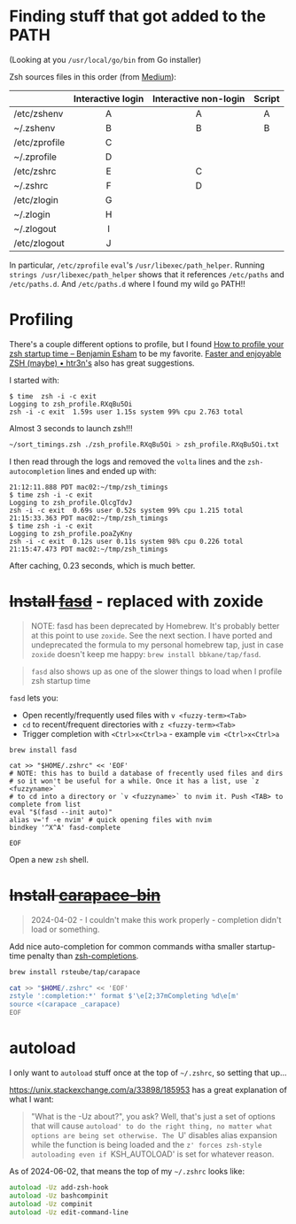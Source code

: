 # Finding stuff that got added to the PATH

(Looking at you `/usr/local/go/bin` from Go installer)

Zsh sources files in this order (from [Medium](https://medium.com/@rajsek/zsh-bash-startup-files-loading-order-bashrc-zshrc-etc-e30045652f2e)):


|                 | Interactive login   | Interactive non-login   | Script |
|-----------------|:-------------------:|:-----------------------:|:--------:|
| /etc/zshenv     |    A                |    A                    |  A       |
| ~/.zshenv       |    B                |    B                    |  B       |
| /etc/zprofile   |    C                |                         |          |
| ~/.zprofile     |    D                |                         |          |
| /etc/zshrc      |    E                |    C                    |          |
| ~/.zshrc        |    F                |    D                    |          |
| /etc/zlogin     |    G                |                         |          |
| ~/.zlogin       |    H                |                         |          |
| ~/.zlogout      |    I                |                         |          |
| /etc/zlogout    |    J                |                         |          |


In particular, `/etc/zprofile` `eval`'s `/usr/libexec/path_helper`. Running
`strings /usr/libexec/path_helper` shows that it references `/etc/paths` and
`/etc/paths.d`. And `/etc/paths.d` where I found my wild `go` PATH!!

# Profiling

There's a couple different options to profile, but I found [How to profile your zsh startup time – Benjamin Esham](https://esham.io/2018/02/zsh-profiling) to be my favorite. [Faster and enjoyable ZSH (maybe) • htr3n's](https://htr3n.github.io/2018/07/faster-zsh/) also has great suggestions.

I started with:

```
$ time  zsh -i -c exit
Logging to zsh_profile.RXqBu5Oi
zsh -i -c exit  1.59s user 1.15s system 99% cpu 2.763 total
```

Almost 3 seconds to launch zsh!!!

```bash
~/sort_timings.zsh ./zsh_profile.RXqBu5Oi > zsh_profile.RXqBu5Oi.txt
```

I then read through the logs and removed the `volta` lines and the `zsh-autocompletion` lines and ended up with:

```
21:12:11.888 PDT mac02:~/tmp/zsh_timings
$ time zsh -i -c exit
Logging to zsh_profile.QlcgTdvJ
zsh -i -c exit  0.69s user 0.52s system 99% cpu 1.215 total
21:15:33.363 PDT mac02:~/tmp/zsh_timings
$ time zsh -i -c exit
Logging to zsh_profile.poaZyKny
zsh -i -c exit  0.12s user 0.11s system 98% cpu 0.226 total
21:15:47.473 PDT mac02:~/tmp/zsh_timings
```

After caching, 0.23 seconds, which is much better.

# ~~Install [fasd](https://github.com/clvv/fasd)~~  - replaced with zoxide

> NOTE: fasd has been deprecated by Homebrew. It's probably better at this point to use `zoxide`. See the next section. I have ported and undeprecated the formula to my personal homebrew tap, just in case `zoxide` doesn't keep me happy: `brew install bbkane/tap/fasd`.

> `fasd` also shows up as one of the slower things to load when I profile zsh startup time

`fasd` lets you:

- Open recently/frequently used files with `v <fuzzy-term><Tab>`
- `cd` to recent/frequent directories with `z <fuzzy-term><Tab>`
- Trigger completion with `<Ctrl>x<Ctrl>a` - example `vim <Ctrl>x<Ctrl>a`

```
brew install fasd
```

```
cat >> "$HOME/.zshrc" << 'EOF'
# NOTE: this has to build a database of frecently used files and dirs
# so it won't be useful for a while. Once it has a list, use `z <fuzzyname>`
# to cd into a directory or `v <fuzzyname>` to nvim it. Push <TAB> to complete from list
eval "$(fasd --init auto)"
alias v='f -e nvim' # quick opening files with nvim
bindkey '^X^A' fasd-complete

EOF
```

Open a new `zsh` shell.

# ~~Install [carapace-bin](https://github.com/rsteube/carapace-bin)~~

> 2024-04-02 - I couldn't make this work properly - completion didn't load or something.

Add nice auto-completion for common commands witha smaller startup-time penalty than  [zsh-completions](https://github.com/zsh-users/zsh-completions).

```bash
brew install rsteube/tap/carapace
```

```bash
cat >> "$HOME/.zshrc" << 'EOF'
zstyle ':completion:*' format $'\e[2;37mCompleting %d\e[m'
source <(carapace _carapace)
EOF
```

# autoload

I only want to `autoload` stuff once at the top of `~/.zshrc`, so setting that up...

https://unix.stackexchange.com/a/33898/185953 has a great explanation of what I want:

> "What is the -Uz about?", you ask? Well, that's just a set of options that will cause `autoload' to do the right thing, no matter what options are being set otherwise. The `U' disables alias expansion while the function is being loaded and the `z' forces zsh-style autoloading even if `KSH_AUTOLOAD' is set for whatever reason.

As of 2024-06-02, that means the top of my `~/.zshrc` looks like:

```zsh
autoload -Uz add-zsh-hook
autoload -Uz bashcompinit
autoload -Uz compinit
autoload -Uz edit-command-line
```